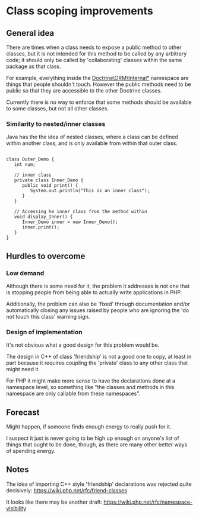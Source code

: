 # Class scoping improvements

## General idea

There are times when a class needs to expose a public method to other classes, but it is not intended for this method to be called by any arbitrary code; it should only be called by 'collaborating' classes within the same package as that class.

For example, everything inside the [Doctrine\ORM\Internal\*](https://github.com/doctrine/orm/tree/master/lib/Doctrine/ORM/Internal) namespace are things that people shouldn't touch. However the public methods need to be public so that they are accessible to the other Doctrine classes.

Currently there is no way to enforce that some methods should be available to some classes, but not all other classes.

### Similarity to nested/inner classes

Java has the the idea of nested classes, where a class can be defined within another class, and is only available from within that outer class.

```

class Outer_Demo {
   int num;
   
   // inner class
   private class Inner_Demo {
      public void print() {
         System.out.println("This is an inner class");
      }
   }
   
   // Accessing he inner class from the method within
   void display_Inner() {
      Inner_Demo inner = new Inner_Demo();
      inner.print();
   }
}
```


## Hurdles to overcome

### Low demand

Although there is some need for it, the problem it addresses is not one that is stopping people from being able to actually write applications in PHP.

Additionally, the problem can also be 'fixed' through documentation and/or automatically closing any issues raised by people who are ignoring the 'do not touch this class' warning sign. 


### Design of implementation

It's not obvious what a good design for this problem would be.

The design in C++ of class 'friendship' is not a good one to copy, at least in part because it requires coupling the 'private' class to any other class that might need it.

For PHP it might make more sense to have the declarations done at a namespace level, so something like "the classes and methods in this namespace are only callable from these namespaces". 

## Forecast

Might happen, if someone finds enough energy to really push for it.

I suspect it just is never going to be high up enough on anyone's list of things that ought to be done, though, as there are many other better ways of spending energy.

## Notes

The idea of importing C++ style 'friendship' declarations was rejected quite decisively: https://wiki.php.net/rfc/friend-classes

It looks like there may be another draft: https://wiki.php.net/rfc/namespace-visibility

